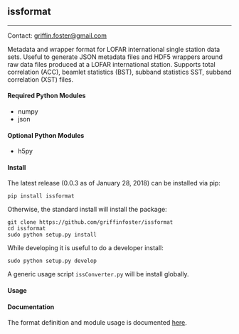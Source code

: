 ## issformat

---

Contact: griffin.foster@gmail.com

Metadata and wrapper format for LOFAR international single station data sets. Useful to generate JSON metadata files and HDF5 wrappers around raw data files produced at a LOFAR international station. Supports total correlation (ACC), beamlet statistics (BST), subband statistics SST, subband correlation (XST) files.

#### Required Python Modules

* numpy
* json

#### Optional Python Modules

* h5py

#### Install

The latest release (0.0.3 as of January 28, 2018) can be installed via pip:

```
pip install issformat
```

Otherwise, the standard install will install the package:

```
git clone https://github.com/griffinfoster/issformat
cd issformat
sudo python setup.py install
```

While developing it is useful to do a developer install:

```
sudo python setup.py develop
```

A generic usage script `issConverter.py` will be install globally.

#### Usage

#### Documentation

The format definition and module usage is documented [here](https://github.com/griffinfoster/issformat/blob/master/docs/pdf/format_definition.pdf).
